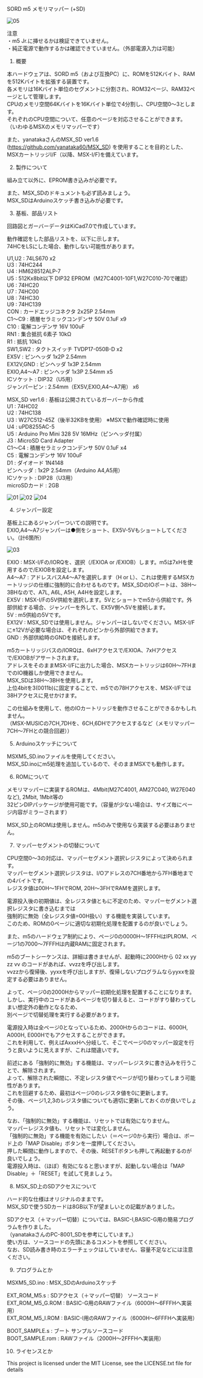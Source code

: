 SORD m5 メモリマッパー (+SD)  
  
![05](/jpg/M5MMSD5.jpg)
  
注意  
・m5 Jr.に挿せるかは検証できていません。  
・純正電源で動作するかは確認できていません。（外部電源入力は可能）  
  
  
1. 概要  
  
本ハードウェアは、SORD m5（および互換PC）に、ROMを512Kバイト、RAMを512Kバイトを拡張する装置です。  
各メモリは16Kバイト単位のセグメントに分割され、ROM32ページ、RAM32ページとして管理します。  
CPUのメモリ空間64Kバイトを16Kバイト単位で4分割し、CPU空間0～3とします。  
それぞれのCPU空間について、任意のページを対応させることができます。  
（いわゆるMSXのメモリマッパーです）  
  
また、yanatakaさんのMSX_SD ver1.6 (https://github.com/yanataka60/MSX_SD) を使用することを目的とした、  
MSXカートリッジI/F（以降、MSX-I/F)を備えています。  
  
  
2. 製作について  
  
組み立て以外に、EPROM書き込みが必要です。  
  
また、MSX_SDのドキュメントも必ず読みましょう。  
MSX_SDはArduinoスケッチ書き込みが必要です。  
  
  
3. 基板、部品リスト  
  
回路図とガーバーデータはKiCad7.0で作成しています。  
  
動作確認をした部品リストを、以下に示します。  
74HCをLSにした場合、動作しない可能性があります。  
  
U1,U2 : 74LS670 x2  
U3 : 74HC244  
U4 : HM628512ALP-7  
U5 : 512Kx8bit以下 DIP32 EPROM（M27C4001-10F1,W27C010-70で確認）  
U6 : 74HC20  
U7 : 74HC00  
U8 : 74HC30  
U9 : 74HC139  
CON : カードエッジコネクタ 2x25P 2.54mm  
C1～C9 : 積層セラミックコンデンサ 50V 0.1uF x9  
C10 : 電解コンデンサ 16V 100uF  
RN1 : 集合抵抗 6素子 10kΩ  
R1 : 抵抗 10kΩ  
SW1,SW2 : タクトスイッチ TVDP17-050B-D x2  
EX5V : ピンヘッダ 1x2P 2.54mm  
EX12V,GND : ピンヘッダ 1x3P 2.54mm  
EXIO,A4～A7 : ピンヘッダ 1x3P 2.54mm x5  
ICソケット : DIP32（U5用）  
ジャンパーピン : 2.54mm（EX5V,EXIO,A4～A7用） x6  
  
MSX_SD ver1.6 : 基板は公開されているガーバーから作成  
U1 : 74HC02  
U2 : 74HC138  
U3 : W27C512-45Z（後半32KBを使用） ※MSXで動作確認時に使用  
U4 : uPD8255AC-5  
U5 : Arduino Pro Mini 328 5V 16MHz（ピンヘッダ付属）  
J3 : MicroSD Card Adapter  
C1～C4 : 積層セラミックコンデンサ 50V 0.1uF x4  
C5 : 電解コンデンサ 16V 100uF  
D1 : ダイオード 1N4148  
ピンヘッダ : 1x2P 2.54mm（Arduino A4,A5用）  
ICソケット : DIP28（U3用）  
microSDカード : 2GB  
  
![01](/jpg/M5MMSD1.jpg)
![02](/jpg/M5MMSD2.jpg)
![04](/jpg/M5MMSD4.jpg)
  
4. ジャンパー設定  
  
基板上にあるジャンパーついての説明です。  
EXIO,A4～A7ジャンパーは●側をショート、EX5V-5Vもショートしてください。（計6箇所）  
  
![03](/jpg/M5MMSD3.jpg)
  
EXIO : MSX-I/Fの/IORQを、選択（/EXIOA or /EXIOB）します。m5は7xHを使用するので/EXIOBを設定します。  
A4～A7 : アドレスバスA4～A7を選択します（H or L）、これは使用するMSXカートリッジの仕様に強制的に合わせるものです。MSX_SDのIOポートは、38H～3BHなので、A7L, A6L, A5H, A4Hを設定します。  
EX5V : MSX-I/Fの5V供給を選択します。5Vとショートでm5から供給です。外部供給する場合、ジャンパーを外して、EX5V側へ5Vを接続します。  
5V : m5供給の5Vです。  
EX12V : MSX_SDでは使用しません。ジャンパーはしないでください。MSX-I/Fに±12Vが必要な場合は、それぞれのピンから外部供給できます。  
GND : 外部供給時のGNDを接続します。  
  
m5カートリッジバスの/IORQは、6xHアクセスで/EXIOA、7xHアクセスで/EXIOBがアサートされます。  
アドレスをそのままMSX-I/Fに出力した場合、MSXカートリッジは60H～7FHまでのIO機器しか使用できません。  
MSX_SDは38H～3BHを使用します。  
上位4bitを3(0011b)に固定することで、m5での78Hアクセスを、MSX-I/Fでは38Hアクセスに見せかけます。  
  
この仕組みを使用して、他のIOカートリッジを動作させることができるかもしれません。  
（MSX-MUSICの7CH,7DHを、6CH,6DHでアクセスするなど（メモリマッパー7CH～7FHとの競合回避））  
  
  
5. Arduinoスケッチについて  
  
MSXM5_SD.inoファイルを使用してください。  
MSX_SD.inoにm5処理を追加しているので、そのままMSXでも動作します。  
  
  
6. ROMについて  
  
メモリマッパーに実装するROMは、4Mbit(M27C4001, AM27C040, W27E040など), 2Mbit, 1Mbit等の  
32ピンDIPパッケージが使用可能です。（容量が少ない場合は、サイズ毎にページ内容がミラーされます）  
  
MSX_SD上のROMは使用しません。m5のみで使用なら実装する必要はありません。  
  
  
7. マッパーセグメントの切替について  
  
CPU空間0～3の対応は、マッパーセグメント選択レジスタによって決められます。  
マッパーセグメント選択レジスタは、I/Oアドレスの7CH番地から7FH番地までの4バイトです。  
レジスタ値は00H～1FHでROM, 20H～3FHでRAMを選択します。  
  
電源投入後の初期値は、全レジスタ値ともに不定のため、マッパーセグメント選択レジスタに書き込むまでは  
強制的に無効（全レジスタ値=00H扱い）する機能を実装しています。  
このため、ROMの0ページに適切な初期化処理を配置するのが良いでしょう。  
  
また、m5のハードウェア制約により、ページ0の0000H～1FFFHはIPLROM、ページ1の7000～7FFFHは内蔵RAMに固定されます。  
  
m5のブートシーケンスは、詳細は書きませんが、起動時に2000Hから 02 xx yy zz vv のコードがあれば、vvzzを呼び出します。  
vvzzから復帰後、yyxxを呼び出しますが、復帰しないプログラムならyyxxを設定する必要はありません。  
  
よって、ページ0の2000Hからマッパー初期化処理を配置することになります。  
しかし、実行中のコードがあるページを切り替えると、コードがすり替わってしまい想定外の動作となるため、  
別ページで切替処理を実行する必要があります。  
  
電源投入時は全ページ0となっているため、2000Hからのコードは、6000H, A000H, E000Hでもアクセスすることができます。  
これを利用して、例えばAxxxHへ分岐して、そこでページ0のマッパー設定を行うと良いように見えますが、これは間違いです。  
  
前述にある「強制的に無効」する機能は、マッパーレジスタに書き込みを行うことで、解除されます。  
よって、解除された瞬間に、不定レジスタ値でページが切り替わってしまう可能性があります。  
これを回避するため、最初はページ0のレジスタ値を0に更新します。  
その後、ページ1,2,3のレジスタ値についても適切に更新しておくのが良いでしょう。  
  
なお、「強制的に無効」する機能は、リセットでは有効になりません。  
マッパーレジスタ値も、リセットでは変化しません。  
「強制的に無効」する機能を有効にしたい（＝ページ0から実行）場合は、ボード上の「MAP Disable」ボタンを一度押してください。  
押した瞬間に動作しますので、その後、RESETボタンも押して再起動するのが良いでしょう。  
電源投入時は、（ほぼ）有効になると思いますが、起動しない場合は「MAP Disable」＋「RESET」を試して見ましょう。  
  
  
8. MSX_SD上のSDアクセスについて  
  
ハード的な仕様はオリジナルのままです。  
MSX_SDで使うSDカードは8GB以下が望ましいとの記載がありました。  
  
SDアクセス（＋マッパー切替）については、BASIC-I,BASIC-G用の簡易プログラムを作りました。  
（yanatakaさんのPC-8001_SDを参考にしています。）  
使い方は、ソースコードの先頭にあるコメントを参照してください。  
なお、SD読み書き時のエラーチェックはしていません、容量不足などには注意ください。  
  
  
9. プログラムとか  
  
MSXM5_SD.ino : MSX_SDのArduinoスケッチ  
  
EXT_ROM_M5.s : SDアクセス（＋マッパー切替） ソースコード  
EXT_ROM_M5_G.ROM : BASIC-G用のRAWファイル（6000H～6FFFHへ実装用）  
EXT_ROM_M5_I.ROM : BASIC-I用のRAWファイル（6000H～6FFFHへ実装用）  
  
BOOT_SAMPLE.s : ブート サンプルソースコード  
BOOT_SAMPLE.rom : RAWファイル（2000H～2FFFHへ実装用）  
  
  
10. ライセンスとか  
  
This project is licensed under the MIT License, see the LICENSE.txt file for details  
  